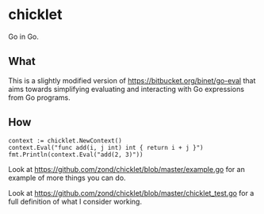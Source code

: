 # chicklet

Go in Go.

## What

This is a slightly modified version of https://bitbucket.org/binet/go-eval that aims towards simplifying evaluating and interacting with Go expressions from Go programs.

## How

    context := chicklet.NewContext()
    context.Eval("func add(i, j int) int { return i + j }")
    fmt.Println(context.Eval("add(2, 3)"))

Look at https://github.com/zond/chicklet/blob/master/example.go for an example of more things you can do.

Look at https://github.com/zond/chicklet/blob/master/chicklet_test.go for a full definition of what I consider working.
